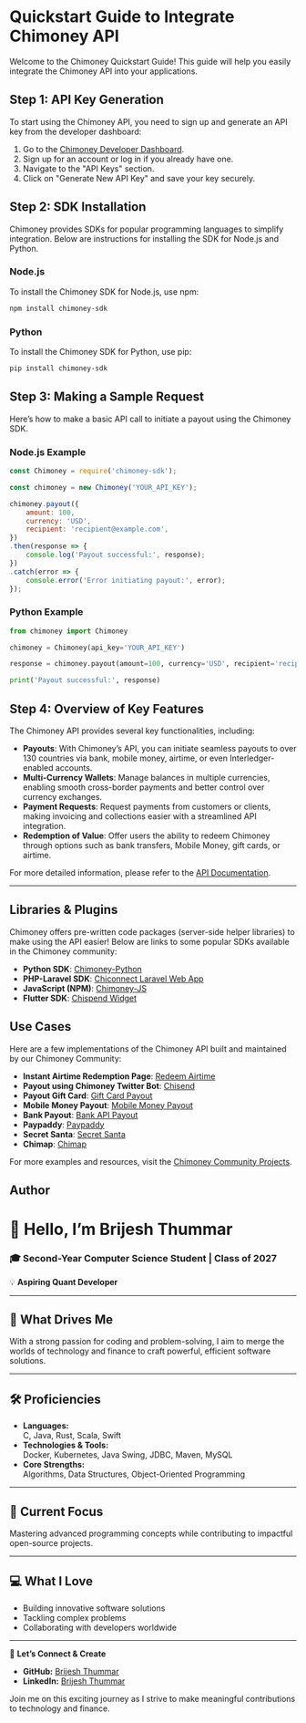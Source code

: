 # Quickstart Guide to Integrate Chimoney API

Welcome to the Chimoney Quickstart Guide! This guide will help you easily integrate the Chimoney API into your applications.

## Step 1: API Key Generation

To start using the Chimoney API, you need to sign up and generate an API key from the developer dashboard:

1. Go to the [Chimoney Developer Dashboard](https://dash.chimoney.io/auth/signin?next=/).
2. Sign up for an account or log in if you already have one.
3. Navigate to the "API Keys" section.
4. Click on "Generate New API Key" and save your key securely.

## Step 2: SDK Installation

Chimoney provides SDKs for popular programming languages to simplify integration. Below are instructions for installing the SDK for Node.js and Python.

### Node.js

To install the Chimoney SDK for Node.js, use npm:

```bash
npm install chimoney-sdk
```

### Python

To install the Chimoney SDK for Python, use pip:

```bash
pip install chimoney-sdk
```

## Step 3: Making a Sample Request

Here’s how to make a basic API call to initiate a payout using the Chimoney SDK.

### Node.js Example

```javascript
const Chimoney = require('chimoney-sdk');

const chimoney = new Chimoney('YOUR_API_KEY');

chimoney.payout({
    amount: 100,
    currency: 'USD',
    recipient: 'recipient@example.com',
})
.then(response => {
    console.log('Payout successful:', response);
})
.catch(error => {
    console.error('Error initiating payout:', error);
});
```

### Python Example

```python
from chimoney import Chimoney

chimoney = Chimoney(api_key='YOUR_API_KEY')

response = chimoney.payout(amount=100, currency='USD', recipient='recipient@example.com')

print('Payout successful:', response)
```

## Step 4: Overview of Key Features

The Chimoney API provides several key functionalities, including:

- **Payouts**: With Chimoney’s API, you can initiate seamless payouts to over 130 countries via bank, mobile money, airtime, or even Interledger-enabled accounts.
- **Multi-Currency Wallets**: Manage balances in multiple currencies, enabling smooth cross-border payments and better control over currency exchanges.
- **Payment Requests**: Request payments from customers or clients, making invoicing and collections easier with a streamlined API integration.
- **Redemption of Value**: Offer users the ability to redeem Chimoney through options such as bank transfers, Mobile Money, gift cards, or airtime.

For more detailed information, please refer to the [API Documentation](https://chimoney.io/developers-api/).

---

## Libraries & Plugins

Chimoney offers pre-written code packages (server-side helper libraries) to make using the API easier! Below are links to some popular SDKs available in the Chimoney community:

- **Python SDK**: [Chimoney-Python](https://github.com/Chimoney/chimoney-community-projects/tree/main/submissions/Chimoney-Python)
- **PHP-Laravel SDK**: [Chiconnect Laravel Web App](https://github.com/Chimoney/chimoney-community-projects/tree/main/submissions/chiconnect-laravel-web-app)
- **JavaScript (NPM)**: [Chimoney-JS](https://github.com/Chimoney/chimoney-community-projects/tree/main/submissions/chimoney-js)
- **Flutter SDK**: [Chispend Widget](https://github.com/Chimoney/chimoney-community-projects/tree/main/submissions/chispend_widget)

## Use Cases

Here are a few implementations of the Chimoney API built and maintained by our Chimoney Community:

- **Instant Airtime Redemption Page**: [Redeem Airtime](https://github.com/Chimoney/chimoney-community-projects/tree/main/submissions/chimoney-redeem-airtime)
- **Payout using Chimoney Twitter Bot**: [Chisend](https://github.com/Chimoney/chimoney-community-projects/tree/main/submissions/Chisend)
- **Payout Gift Card**: [Gift Card Payout](https://github.com/Chimoney/chimoney-community-projects/tree/main/submissions/chiconnect-giftcard-payout)
- **Mobile Money Payout**: [Mobile Money Payout](https://github.com/Chimoney/chimoney-community-projects/tree/main/submissions/chiconnect-mobile-money-payout)
- **Bank Payout**: [Bank API Payout](https://github.com/Chimoney/chimoney-community-projects/tree/main/submissions/chiconnect-bank-api-payoutt)
- **Paypaddy**: [Paypaddy](https://github.com/Chimoney/chimoney-community-projects/tree/main/submissions/pay-paddy)
- **Secret Santa**: [Secret Santa](https://github.com/Chimoney/chimoney-community-projects/tree/main/submissions/secret-santa)
- **Chimap**: [Chimap](https://github.com/Chimoney/chimoney-community-projects/tree/main/submissions/chimap)

For more examples and resources, visit the [Chimoney Community Projects](https://github.com/Chimoney/chimoney-community-projects).

## Author

# 👋 Hello, I’m Brijesh Thummar  

### 🎓 Second-Year Computer Science Student | Class of 2027  

💡 **Aspiring Quant Developer**  

---

## 🚀 What Drives Me  

With a strong passion for coding and problem-solving, I aim to merge the worlds of technology and finance to craft powerful, efficient software solutions.  

---

## 🛠️ Proficiencies  

- **Languages:**  
  C, Java, Rust, Scala, Swift  
- **Technologies & Tools:**  
  Docker, Kubernetes, Java Swing, JDBC, Maven, MySQL  
- **Core Strengths:**  
  Algorithms, Data Structures, Object-Oriented Programming  

---

## 🌱 Current Focus  

Mastering advanced programming concepts while contributing to impactful open-source projects.  

---

## 💻 What I Love  

- Building innovative software solutions  
- Tackling complex problems  
- Collaborating with developers worldwide  

---

🌟 **Let’s Connect & Create**  

- **GitHub:** [Brijesh Thummar](https://github.com/Brijeshthummar02)  
- **LinkedIn:** [Brijesh Thummar](https://www.linkedin.com/in/brijesh-thummar-30103a31a/)  

Join me on this exciting journey as I strive to make meaningful contributions to technology and finance.  
